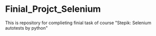# Finial_Projct_Selenium
 This is repository for complieting finial task of course "Stepik: Selenium autotests by python"
